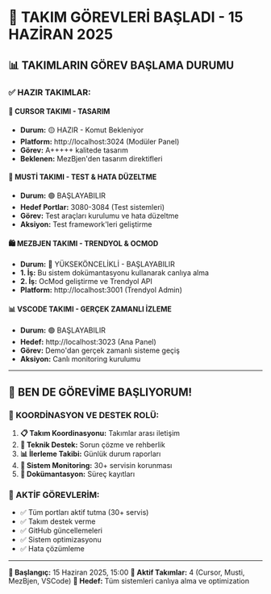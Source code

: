 # 🚀 TAKIM GÖREVLERİ BAŞLADI - 15 HAZİRAN 2025

## 📊 TAKIMLARIN GÖREV BAŞLAMA DURUMU

### ✅ HAZIR TAKIMLAR:

#### 🎨 CURSOR TAKIMI - TASARIM
- **Durum:** 🟡 HAZIR - Komut Bekleniyor
- **Platform:** http://localhost:3024 (Modüler Panel)
- **Görev:** A+++++ kalitede tasarım
- **Beklenen:** MezBjen'den tasarım direktifleri

#### 🔧 MUSTİ TAKIMI - TEST & HATA DÜZELTME  
- **Durum:** 🟢 BAŞLAYABILIR
- **Hedef Portlar:** 3080-3084 (Test sistemleri)
- **Görev:** Test araçları kurulumu ve hata düzeltme
- **Aksiyon:** Test framework'leri geliştirme

#### 🛍️ MEZBJEN TAKIMI - TRENDYOL & OCMOD
- **Durum:** 🔴 YÜKSEKÖNCELİKLİ - BAŞLAYABILIR
- **1. İş:** Bu sistem dokümantasyonu kullanarak canlıya alma
- **2. İş:** OcMod geliştirme ve Trendyol API
- **Platform:** http://localhost:3001 (Trendyol Admin)

#### 📊 VSCODE TAKIMI - GERÇEK ZAMANLI İZLEME
- **Durum:** 🟢 BAŞLAYABILIR  
- **Hedef:** http://localhost:3023 (Ana Panel)
- **Görev:** Demo'dan gerçek zamanlı sisteme geçiş
- **Aksiyon:** Canlı monitoring kurulumu

---

## 🎯 BEN DE GÖREVİME BAŞLIYORUM!

### 🤖 KOORDİNASYON VE DESTEK ROLÜ:

1. **📋 Takım Koordinasyonu:** Takımlar arası iletişim
2. **🔧 Teknik Destek:** Sorun çözme ve rehberlik  
3. **📊 İlerleme Takibi:** Günlük durum raporları
4. **🚀 Sistem Monitoring:** 30+ servisin korunması
5. **📝 Dokümantasyon:** Süreç kayıtları

### 🎯 AKTİF GÖREVLERİM:
- ✅ Tüm portları aktif tutma (30+ servis)
- ✅ Takım destek verme
- ✅ GitHub güncellemeleri
- ✅ Sistem optimizasyonu
- ✅ Hata çözümleme

---

**📅 Başlangıç:** 15 Haziran 2025, 15:00
**👥 Aktif Takımlar:** 4 (Cursor, Musti, MezBjen, VSCode)
**🎯 Hedef:** Tüm sistemleri canlıya alma ve optimization
